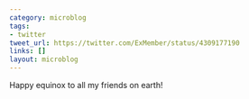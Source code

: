 ```yaml
---
category: microblog
tags:
- twitter
tweet_url: https://twitter.com/ExMember/status/4309177190
links: []
layout: microblog
---
```

Happy equinox to all my friends on earth!
